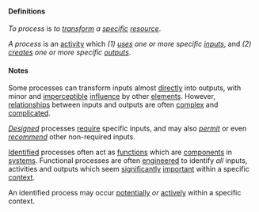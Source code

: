 #### Definitions

*To process* is *to [transform](https://github.com/gcassel/Modular-Organization-Terminology/blob/master/terms/transform.md) a [specific](https://github.com/gcassel/Modular-Organization-Terminology/blob/master/terms/specific.md) [resource](https://github.com/gcassel/Modular-Organization-Terminology/blob/master/terms/resource.md)*.

*A process* is an [activity](https://github.com/gcassel/Modular-Organization-Terminology/blob/master/terms/activity.md) which *(1) [uses](https://github.com/gcassel/Modular-Organization-Terminology/blob/master/terms/use.md) one or more specific [inputs](https://github.com/gcassel/Modular-Organization-Terminology/blob/master/terms/input.md)*, and *(2) [creates](https://github.com/gcassel/Modular-Organization-Terminology/blob/master/terms/create.md) one or more specific [outputs](https://github.com/gcassel/Modular-Organization-Terminology/blob/master/terms/output.md)*.  

#### Notes

Some processes can transform inputs almost [directly](https://github.com/gcassel/Modular-Organization-Terminology/blob/master/terms/direct.md) into outputs, with minor and [imperceptible](https://github.com/gcassel/Modular-Organization-Terminology/blob/master/terms/perceive.md) [influence](https://github.com/gcassel/Modular-Organization-Terminology/blob/master/terms/influence.md) by other [elements](https://github.com/gcassel/Modular-Organization-Terminology/blob/master/terms/element.md).  However, [relationships](https://github.com/gcassel/Modular-Organization-Terminology/blob/master/terms/relationship.md) between inputs and outputs are often [complex](https://github.com/gcassel/Modular-Organization-Terminology/blob/master/terms/complex.md) and [complicated](https://github.com/gcassel/Modular-Organization-Terminology/blob/master/terms/complicate.md).
 
*[Designed](https://github.com/gcassel/Modular-Organization-Terminology/blob/master/terms/design.md)* processes [require](https://github.com/gcassel/Modular-Organization-Terminology/blob/master/terms/require.md) specific inputs, and may also *[permit](https://github.com/gcassel/Modular-Organization-Terminology/blob/master/terms/permit.md)* or even *[recommend](https://github.com/gcassel/Modular-Organization-Terminology/blob/master/terms/recommend.md)* other non-required inputs.
 
[Identified](https://github.com/gcassel/Modular-Organization-Terminology/blob/master/terms/identify.md) processes often act as [functions](https://github.com/gcassel/Modular-Organization-Terminology/blob/master/terms/function.md) which are [components](https://github.com/gcassel/Modular-Organization-Terminology/blob/master/terms/component.md) in [systems](https://github.com/gcassel/Modular-Organization-Terminology/blob/master/terms/system.md).  Functional processes are often [engineered](https://github.com/gcassel/Modular-Organization-Terminology/blob/master/terms/engineering.md) to identify *all* inputs, activities and outputs which seem [significantly](https://github.com/gcassel/Modular-Organization-Terminology/blob/master/terms/significance.md) [important](https://github.com/gcassel/Modular-Organization-Terminology/blob/master/terms/importance.md) within a specific [context](https://github.com/gcassel/Modular-Organization-Terminology/blob/master/terms/context.md).

An identified process may occur [potentially](https://github.com/gcassel/Modular-Organization-Terminology/blob/master/terms/potential.md) *or* [actively](https://github.com/gcassel/Modular-Organization-Terminology/blob/master/terms/active.md) within a specific context. 
